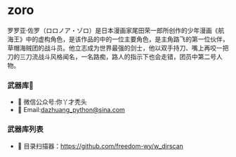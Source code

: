 # zoro  
罗罗亚·佐罗（ロロノア・ゾロ）是日本漫画家尾田荣一郎所创作的少年漫画《航海王》中的虚构角色，是该作品的中的一位主要角色，是主角路飞的第一位伙伴，草帽海贼团的战斗员。他立志成为世界最强的剑士，他以双手持刀、嘴上再咬一把刀的三刀流战斗风格闻名，一名路痴，路人的指示下也会走错，团员中第二号人物。
### 武器库👋
- 🏅 微信公众号:你丫才秃头
- 🍭 Email:dazhuang_python@sina.com
### 武器库列表
- 🔭 目录扫描器：https://github.com/freedom-wy/w_dirscan
